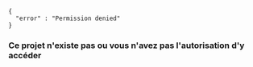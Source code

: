 ```
{
  "error" : "Permission denied"
}
```

### Ce projet n'existe pas ou vous n'avez pas l'autorisation d'y accéder